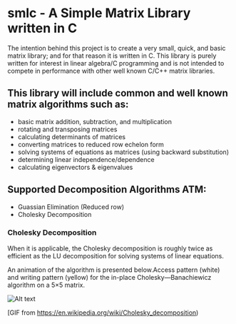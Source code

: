 # smlc - A Simple Matrix Library written in C

The intention behind this project is to create a very small, quick, and basic matrix library; and for that reason it is written in C. This library is purely written for interest in linear algebra/C programming and is not intended to compete in performance with other well known C/C++ matrix libraries. 

## This library will include common and well known matrix algorithms such as:
  - basic matrix addition, subtraction, and multiplication
  - rotating and transposing matrices
  - calculating determinants of matrices
  - converting matrices to reduced row echelon form 
  - solving systems of equations as matrices (using backward substitution)
  - determining linear independence/dependence 
  - calculating eigenvectors & eigenvalues
  
## Supported Decomposition Algorithms ATM:   
  - Guassian Elimination (Reduced row)
  - Cholesky Decomposition

### Cholesky Decomposition 
When it is applicable, the Cholesky decomposition is roughly twice as efficient as the LU decomposition for solving systems of linear equations.

An animation of the algorithm is presented below.Access pattern (white) and writing pattern (yellow) for the in-place Cholesky—Banachiewicz algorithm on a 5×5 matrix.

![Alt text](https://cloud.githubusercontent.com/assets/10769110/26377885/14ace690-3fc7-11e7-9867-2d6c99d9e236.gif)

[GIF from https://en.wikipedia.org/wiki/Cholesky_decomposition)
  
